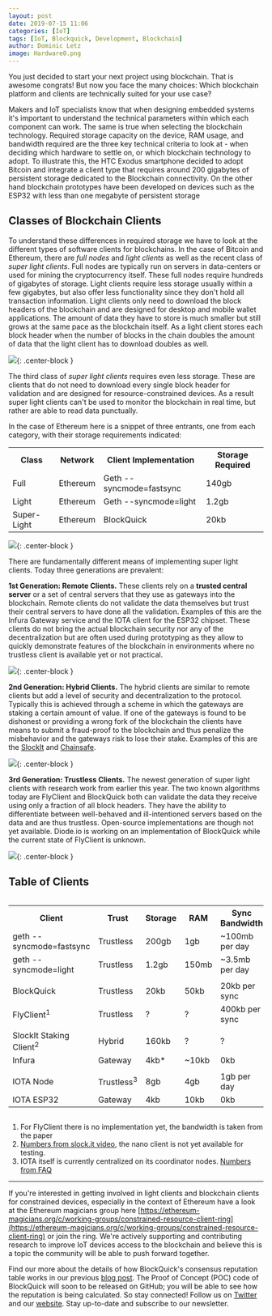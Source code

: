 ```yaml
---
layout: post
date: 2019-07-15 11:06
categories: [IoT]
tags: [IoT, Blockquick, Development, Blockchain]
author: Dominic Letz
image: Hardware0.png
---
```


You just decided to start your next project using blockchain. That is awesome congrats! But now you face the many choices: Which blockchain platform and clients are technically suited for your use case?

Makers and IoT specialists know that when designing embedded systems it's important to understand the technical parameters within which each component can work. The same is true when selecting the blockchain technology. Required storage capacity on the device, RAM usage, and bandwidth required are the three key technical criteria to look at - when deciding which hardware to settle on, or which blockchain technology to adopt. To illustrate this, the HTC Exodus smartphone decided to adopt Bitcoin and integrate a client type that requires around 200 gigabytes of persistent storage dedicated to the Blockchain connectivity. On the other hand blockchain prototypes have been developed on devices such as the ESP32 with less than one megabyte of persistent storage 

## Classes of Blockchain Clients

To understand these differences in required storage we have to look at the different types of software clients for blockchains. In the case of Bitcoin and Ethereum, there are _full nodes_ and _light clients_ as well as the recent class of _super light clients_. Full nodes are typically run on servers in data-centers or used for mining the cryptocurrency itself. These full nodes require hundreds of gigabytes of storage. Light clients require less storage usually within a few gigabytes, but also offer less functionality since they don't hold all transaction information. Light clients only need to download the block headers of the blockchain and are designed for desktop and mobile wallet applications. The amount of data they have to store is much smaller but still grows at the same pace as the blockchain itself. As a light client stores each block header when the number of blocks in the chain doubles the amount of data that the light client has to download doubles as well.

![](../assets/img/blog/Hardware1.png){: .center-block }

The third class of _super light clients_ requires even less storage. These are clients that do not need to download every single block header for validation and are designed for resource-constrained devices. As a result super light clients can't be used to monitor the blockchain in real time, but rather are able to read data punctually. 

In the case of Ethereum here is a snippet of three entrants, one from each category, with their storage requirements indicated: 


<table>
  <tr>
   <th>Class</th>
   <th>Network</th>
   <th>Client Implementation</th>
   <th>Storage Required</th>
  </tr>
  <tr>
   <td>Full</td>
   <td>Ethereum</td>
   <td>Geth --syncmode=fastsync</td>
   <td>140gb</td>
  </tr>
  <tr>
   <td>Light</td>
   <td>Ethereum</td>
   <td>Geth --syncmode=light</td>
   <td>1.2gb</td>
  </tr>
  <tr>
   <td>Super-Light</td>
   <td>Ethereum</td>
   <td>BlockQuick</td>
   <td>20kb</td>
  </tr>
</table>

![](../assets/img/blog/Hardware2.png){: .center-block }

There are fundamentally different means of implementing super light clients. Today three generations are prevalent:

**1st Generation: Remote Clients.** These clients rely on a **trusted central server** or a set of central servers that they use as gateways into the blockchain. Remote clients do not validate the data themselves but trust their central servers to have done all the validation. Examples of this are the Infura Gateway service and the IOTA client for the ESP32 chipset. These clients do not bring the actual blockchain security nor any of the decentralization but are often used during prototyping as they allow to quickly demonstrate features of the blockchain in environments where no trustless client is available yet or not practical.

![](../assets/img/blog/Hardware3.png){: .center-block }

**2nd Generation: Hybrid Clients.** The hybrid clients are similar to remote clients but add a level of security and decentralization to the protocol. Typically this is achieved through a scheme in which the gateways are staking a certain amount of value. If one of the gateways is found to be dishonest or providing a wrong fork of the blockchain the clients have means to submit a fraud-proof to the blockchain and thus penalize the misbehavior and the gateways risk to lose their stake. Examples of this are the [SlockIt](https://slock.it) and [Chainsafe](https://chainsafe.io/).

![](../assets/img/blog/Hardware4.png){: .center-block }

**3rd Generation: Trustless Clients.** The newest generation of super light clients with research work from earlier this year. The two known algorithms today are FlyClient and BlockQuick both can validate the data they receive using only a fraction of all block headers. They have the ability to differentiate between well-behaved and ill-intentioned servers based on the data and are thus trustless. Open-source implementations are though not yet available. Diode.io is working on an implementation of BlockQuick while the current state of FlyClient is unknown. 

![](../assets/img/blog/Hardware5.png){: .center-block }


## Table of Clients

<div style="overflow: auto"><table>
  <tr>
   <th>Client</th>
   <th>Trust</th>
   <th>Storage </th>
   <th>RAM </th>
   <th>Sync Bandwidth</th>
  </tr>
  <tr>
   <td>geth --syncmode=fastsync</td>
   <td>Trustless</td>
   <td>200gb</td>
   <td>1gb</td>
   <td>~100mb per day</td>
  </tr>
  <tr>
   <td>geth --syncmode=light</td>
   <td>Trustless</td>
   <td>1.2gb</td>
   <td>150mb</td>
   <td>~3.5mb per day</td>
  </tr>
  <tr>
   <td></td>
   <td></td>
   <td></td>
   <td></td>
   <td></td>
  </tr>
  <tr>
   <td>BlockQuick</td>
   <td>Trustless</td>
   <td>20kb</td>
   <td>50kb</td>
   <td>20kb per sync</td>
  </tr>
  <tr>
   <td>FlyClient<sup>1</sup></td>
   <td>Trustless</td>
   <td>?</td>
   <td>?</td>
   <td>400kb per sync</td>
  </tr>
  <tr>
   <td></td>
   <td></td>
   <td></td>
   <td></td>
   <td></td>
  </tr>
  <tr>
   <td>SlockIt Staking Client<sup>2</sup></td>
   <td>Hybrid</td>
   <td>160kb</td>
   <td>?</td>
   <td>?</td>
  </tr>
  <tr>
   <td>Infura</td>
   <td>Gateway</td>
   <td>4kb*</td>
   <td>~10kb</td>
   <td>0kb</td>
  </tr>
  <tr>
   <td></td>
   <td></td>
   <td></td>
   <td></td>
   <td></td>
  </tr>
  <tr>
   <td>IOTA Node</td>
   <td>Trustless<sup>3</sup></td>
   <td>8gb</td>
   <td>4gb</td>
   <td>1gb per day</td>
  </tr>
  <tr>
   <td>IOTA ESP32</td>
   <td>Gateway</td>
   <td>4kb</td>
   <td>10kb</td>
   <td>0kb</td>
  </tr>
</table></div>

1. For FlyClient there is no implementation yet, the bandwidth is taken from the paper
2. [Numbers from slock.it video](https://www.youtube.com/watch?time_continue=107&v=EDJWb3fWB1w), the nano client is not yet available for testing.
3. IOTA itself is currently centralized on its coordinator nodes. [Numbers from FAQ](https://www.iota.org/get-started/faqs)

<hr/>

If you're interested in getting involved in light clients and blockchain clients for constrained devices, especially in the context of Ethereum have a look at the Ethereum magicians group here [https://ethereum-magicians.org/c/working-groups/constrained-resource-client-ring](https://ethereum-magicians.org/c/working-groups/constrained-resource-client-ring) or join the ring. We're actively supporting and contributing research to improve IoT devices access to the blockchain and believe this is a topic the community will be able to push forward together.

Find our more about the details of how BlockQuick's consensus reputation table works in our previous [blog post](https://diode.io/blockquick/blockquick-consensus-reputation-table-explained-19182/). The Proof of Concept (POC) code of BlockQuick will soon to be released on GitHub; you will be able to see how the reputation is being calculated. So stay connected! Follow us on [Twitter](https://twitter.com/diode_chain) and our [website](https://diode.io/). Stay up-to-date and subscribe to our newsletter.
